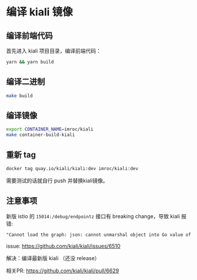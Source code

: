 # 编译 kiali 镜像

## 编译前端代码

首先进入 kiali 项目目录，编译前端代码：

```bash
yarn && yarn build
```

## 编译二进制

```bash
make build
```

## 编译镜像

```bash
export CONTAINER_NAME=imroc/kiali
make container-build-kiali
```

## 重新 tag

```bash
docker tag quay.io/kiali/kiali:dev imroc/kiali:dev
```

需要测试的话就自行 push 并替换kiali镜像。

## 注意事项

新版 istio  的 `15014:/debug/endpointz`  接口有 breaking change，导致 kiali 报错:

```txt
"Cannot load the graph: json: cannot unmarshal object into Go value of type []*kubernetes.RegistryEndpoint"
```

issue: https://github.com/kiali/kiali/issues/6510

解决：编译最新版 kiali （还没 release）

相关PR: https://github.com/kiali/kiali/pull/6629

